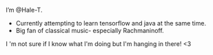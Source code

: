 I’m @Hale-T.
- Currently attempting to learn tensorflow and java at the same time.
- Big fan of classical music- especially Rachmaninoff.

I 'm not sure if I know what I'm doing but I'm hanging in there! <3

<!---
Hale-T/Hale-T is a ✨ special ✨ repository because its `README.md` (this file) appears on your GitHub profile.
You can click the Preview link to take a look at your changes.
--->
